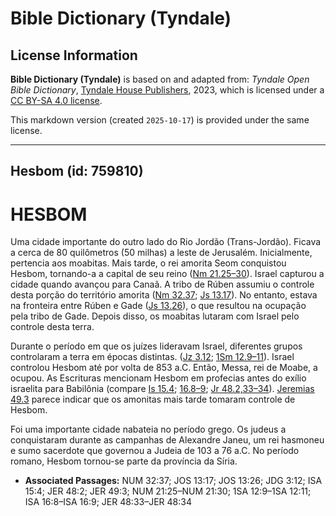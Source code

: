 # Bible Dictionary (Tyndale)

## License Information

**Bible Dictionary (Tyndale)** is based on and adapted from: _Tyndale Open Bible Dictionary_, [Tyndale House Publishers](https://tyndaleopenresources.com/), 2023, which is licensed under a [CC BY-SA 4.0 license](https://creativecommons.org/licenses/by-sa/4.0/legalcode.en).

This markdown version (created `2025-10-17`) is provided under the same license.



--------------------------------

## Hesbom (id: 759810)

HESBOM
======

Uma cidade importante do outro lado do Rio Jordão (Trans\-Jordão). Ficava a cerca de 80 quilômetros (50 milhas) a leste de Jerusalém. Inicialmente, pertencia aos moabitas. Mais tarde, o rei amorita Seom conquistou Hesbom, tornando\-a a capital de seu reino ([Nm 21\.25–30](https://ref.ly/Num21:25-Num21:30)). Israel capturou a cidade quando avançou para Canaã. A tribo de Rúben assumiu o controle desta porção do território amorita ([Nm 32\.37](https://ref.ly/Num32:37); [Js 13\.17](https://ref.ly/Josh13:17)). No entanto, estava na fronteira entre Rúben e Gade ([Js 13\.26](https://ref.ly/Josh13:26)), o que resultou na ocupação pela tribo de Gade. Depois disso, os moabitas lutaram com Israel pelo controle desta terra.

Durante o período em que os juízes lideravam Israel, diferentes grupos controlaram a terra em épocas distintas. ([Jz 3\.12](https://ref.ly/Judg3:12); [1Sm 12\.9–11](https://ref.ly/1Sam12:9-1Sam12:11)). Israel controlou Hesbom até por volta de 853 a.C. Então, Messa, rei de Moabe, a ocupou. As Escrituras mencionam Hesbom em profecias antes do exílio israelita para Babilônia (compare [Is 15\.4](https://ref.ly/Isa15:4); [16\.8–9](https://ref.ly/Isa16:8-Isa16:9); [Jr 48\.2,33–34](https://ref.ly/Jer48:2,Jer48:33-Jer48:34)). [Jeremias 49\.3](https://ref.ly/Jer49:3) parece indicar que os amonitas mais tarde tomaram controle de Hesbom.

Foi uma importante cidade nabateia no período grego. Os judeus a conquistaram durante as campanhas de Alexandre Janeu, um rei hasmoneu e sumo sacerdote que governou a Judeia de 103 a 76 a.C. No período romano, Hesbom tornou\-se parte da província da Síria.

* **Associated Passages:** NUM 32:37; JOS 13:17; JOS 13:26; JDG 3:12; ISA 15:4; JER 48:2; JER 49:3; NUM 21:25–NUM 21:30; 1SA 12:9–1SA 12:11; ISA 16:8–ISA 16:9; JER 48:33–JER 48:34

